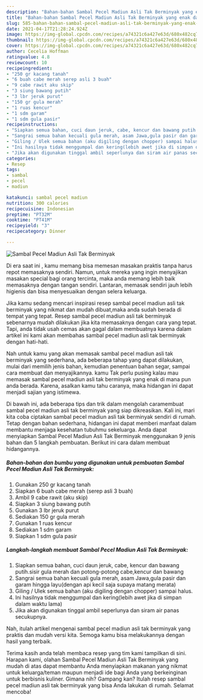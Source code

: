 ```yaml
---
description: "Bahan-bahan Sambal Pecel Madiun Asli Tak Berminyak yang enak dan Mudah Dibuat"
title: "Bahan-bahan Sambal Pecel Madiun Asli Tak Berminyak yang enak dan Mudah Dibuat"
slug: 585-bahan-bahan-sambal-pecel-madiun-asli-tak-berminyak-yang-enak-dan-mudah-dibuat
date: 2021-04-17T21:28:24.924Z
image: https://img-global.cpcdn.com/recipes/a74321c6a427e63d/680x482cq70/sambal-pecel-madiun-asli-tak-berminyak-foto-resep-utama.jpg
thumbnail: https://img-global.cpcdn.com/recipes/a74321c6a427e63d/680x482cq70/sambal-pecel-madiun-asli-tak-berminyak-foto-resep-utama.jpg
cover: https://img-global.cpcdn.com/recipes/a74321c6a427e63d/680x482cq70/sambal-pecel-madiun-asli-tak-berminyak-foto-resep-utama.jpg
author: Cecelia Hoffman
ratingvalue: 4.8
reviewcount: 10
recipeingredient:
- "250 gr kacang tanah"
- "6 buah cabe merah serep asli 3 buah"
- "9 cabe rawit aku skip"
- "3 siung bawang putih"
- "3 lbr jeruk purut"
- "150 gr gula merah"
- "1 ruas kencur"
- "1 sdm garam"
- "1 sdm gula pasir"
recipeinstructions:
- "Siapkan semua bahan, cuci daun jeruk, cabe, kencur dan bawang putih.sisir gula merah dan potong-potong cabe,kencur dan bawang"
- "Sangrai semua bahan kecuali gula merah, asam Jawa,gula pasir dan garam hingga layu(dengan api kecil saja supaya matang merata)"
- "Giling / Ulek semua bahan (aku digiling dengan chopper) sampai halus."
- "Ini hasilnya tidak menggumpal dan kering(lebih awet jika di simpan dalam waktu lama)"
- "Jika akan digunakan tinggal ambil seperlunya dan siram air panas secukupnya."
categories:
- Resep
tags:
- sambal
- pecel
- madiun

katakunci: sambal pecel madiun 
nutrition: 300 calories
recipecuisine: Indonesian
preptime: "PT32M"
cooktime: "PT41M"
recipeyield: "3"
recipecategory: Dinner

---
```



![Sambal Pecel Madiun Asli Tak Berminyak](https://img-global.cpcdn.com/recipes/a74321c6a427e63d/680x482cq70/sambal-pecel-madiun-asli-tak-berminyak-foto-resep-utama.jpg)

Di era  saat ini , kamu memang bisa memesan masakan praktis tanpa harus repot memasaknya sendiri. Namun, untuk mereka yang ingin menyajikan masakan special bagi orang tercinta, maka anda memang lebih baik memasaknya dengan tangan sendiri. Lantaran, memasak sendiri jauh lebih higienis dan bisa menyesuaikan dengan selera keluarga.

Jika kamu sedang mencari inspirasi resep sambal pecel madiun asli tak berminyak yang nikmat dan mudah dibuat,maka anda sudah berada di tempat yang tepat. Resep sambal pecel madiun asli tak berminyak  sebenarnya mudah dilakukan jika kita memasaknya dengan cara yang tepat. Tapi, anda tidak usah cemas akan gagal dalam membuatnya 
karena dalam artikel ini kami akan membahas sambal pecel madiun asli tak berminyak dengan hati-hati.  



Nah untuk kamu yang akan memasak sambal pecel madiun asli tak berminyak yang sederhana, ada beberapa tahap yang dapat dilakukan, mulai dari memilih jenis bahan, kemudian penentuan bahan segar, sampai cara membuat dan menyajikannya. kamu Tak perlu pusing kalau mau memasak sambal pecel madiun asli tak berminyak yang enak di mana pun anda berada. Karena, asalkan kamu  tahu caranya, maka hidangan ini dapat menjadi sajian yang istimewa.

Di bawah ini, ada beberapa tips dan trik dalam mengolah caramembuat sambal pecel madiun asli tak berminyak yang siap dikreasikan. Kali ini, mari kita coba ciptakan sambal pecel madiun asli tak berminyak sendiri di rumah. Tetap dengan bahan sederhana, hidangan ini dapat memberi manfaat dalam membantu menjaga kesehatan tubuhmu sekeluarga. Anda dapat menyiapkan Sambal Pecel Madiun Asli Tak Berminyak menggunakan 9 jenis bahan dan 5 langkah pembuatan. Berikut ini cara dalam membuat hidangannya.

<!--inarticleads1-->

##### Bahan-bahan dan bumbu yang digunakan untuk pembuatan Sambal Pecel Madiun Asli Tak Berminyak:

1. Gunakan 250 gr kacang tanah
1. Siapkan 6 buah cabe merah (serep asli 3 buah)
1. Ambil 9 cabe rawit (aku skip)
1. Siapkan 3 siung bawang putih
1. Gunakan 3 lbr jeruk purut
1. Sediakan 150 gr gula merah
1. Gunakan 1 ruas kencur
1. Sediakan 1 sdm garam
1. Siapkan 1 sdm gula pasir




<!--inarticleads2-->

##### Langkah-langkah membuat Sambal Pecel Madiun Asli Tak Berminyak:

1. Siapkan semua bahan, cuci daun jeruk, cabe, kencur dan bawang putih.sisir gula merah dan potong-potong cabe,kencur dan bawang
1. Sangrai semua bahan kecuali gula merah, asam Jawa,gula pasir dan garam hingga layu(dengan api kecil saja supaya matang merata)
1. Giling / Ulek semua bahan (aku digiling dengan chopper) sampai halus.
1. Ini hasilnya tidak menggumpal dan kering(lebih awet jika di simpan dalam waktu lama)
1. Jika akan digunakan tinggal ambil seperlunya dan siram air panas secukupnya.




Nah, itulah artikel mengenai  sambal pecel madiun asli tak berminyak  yang praktis dan mudah versi kita. Semoga kamu bisa melakukannya dengan hasil yang terbaik. 

Terima kasih anda telah membaca resep yang tim kami tampilkan di sini. Harapan kami, olahan  Sambal Pecel Madiun Asli Tak Berminyak yang mudah di atas dapat membantu Anda menyiapkan makanan yang nikmat untuk keluarga/teman maupun menjadi ide bagi Anda yang berkeinginan untuk berbisnis kuliner. Gimana nih? Gampang kan? Itulah resep sambal pecel madiun asli tak berminyak yang bisa Anda lakukan di rumah. Selamat mencoba!

